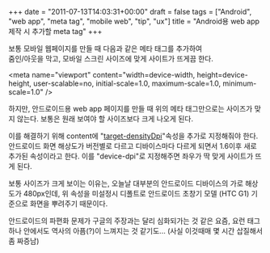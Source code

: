 +++
date = "2011-07-13T14:03:31+00:00"
draft = false
tags = ["Android", "web app", "meta tag", "mobile web", "tip", "ux"]
title = "Android용 web app 제작 시 추가할 meta tag"
+++
<p>보통 모바일 웹페이지를 만들 때 다음과 같은 메타 태그를 추가하여<br />줌인/아웃을 막고, 모바일 스크린 사이즈에 맞게 사이트가 뜨게끔 한다.</p>&#13;
<p><span><span class="tag">&lt;meta</span><span class="pln"> </span><span class="atn">name</span><span class="pun">=</span><span class="atv">"viewport"</span><span class="pln"> </span><span class="atn">content</span><span class="pun">=</span><span class="atv">"width=device-width, height=device-height, user-scalable=no, initial-scale=1.0, maximum-scale=1.0, minimum-scale=1.0"</span><span class="pln"> </span><span class="tag">/&gt;</span></span> </p>&#13;
<p>하지만, 안드로이드용 web app 페이지를 만들 때 위의 메타 태그만으로는 사이즈가 맞지 않는다. 보통은 원래 보여야 할 사이즈보다 크게 나오게 된다.</p>&#13;
<p>이를 해결하기 위해 content에 <span>"<a href="http://stackoverflow.com/questions/2796814/how-do-i-get-the-wvga-android-browser-to-stop-scaling-my-images/2799580">target-densityDpi</a>"속성을 추가로 지정해줘야 한다.<br /></span>안드로이드 화면 해상도가 버전별로 다르고 디바이스마다 다르게 되면서 1.6이후 새로 추가된 속성이라고 한다. 이를 "device-dpi"로 지정해주면 좌우가 딱 맞게 사이트가 뜨게 된다.</p>&#13;
<p>보통 사이즈가 크게 보이는 이유는, 오늘날 대부분의 안드로이드 디바이스의 가로 해상도가 480px인데, 위 속성을 미설정시 디폴트로 안드로이드 초창기 모델 (HTC G1) 기준으로 화면을 뿌려주기 때문이다.</p>&#13;
<p>안드로이드의 파편화 문제가 구글의 주장과는 달리 심화되가는 것 같은 요즘, 요런 태그 하나 안에서도 역사의 아픔(?)이 느껴지는 것 같기도... (사실 이것때매 몇 시간 삽질해서 좀 짜증남) </p>&#13;
 